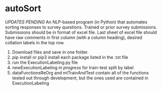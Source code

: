 # autoSort
*UPDATES PENDING* An NLP-based program (in Python) that automates sorting responses to survey questions. Trained or prior survey submissions. Submissions should be in format of excel file. Last sheet of excel file should have raw comments in first column (with a column heading), desired collation labels in the top row. 
1. Download files and save in one folder.
2. pip install or pip3 install each package listed in the .txt file
3. run the ExecutionLabeling.py file 
4. newExecutionLabeling *in progress* for train-test split by label
5. dataFunctionsReOrg and mlTrainAndTest contain all of the functions tested out through development, but the ones used are contained in ExecutionLabeling 
